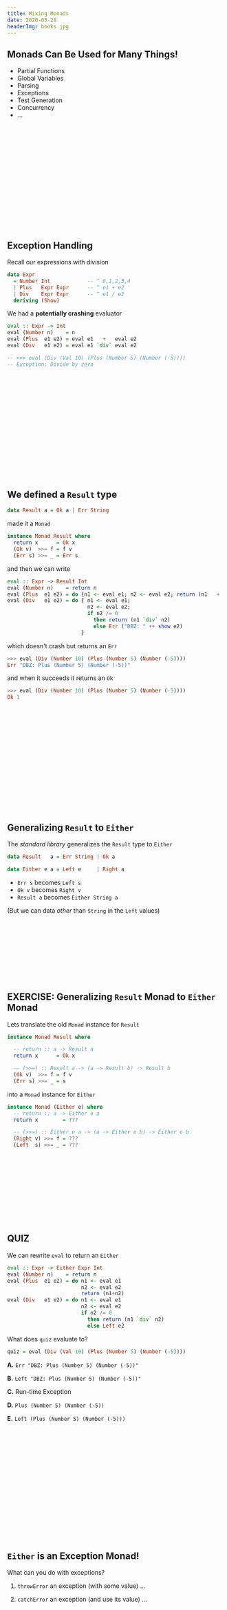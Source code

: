 ```yaml
---
title: Mixing Monads
date: 2020-05-28
headerImg: books.jpg
--- 
```


## Monads Can Be Used for Many Things!

* Partial Functions
* Global Variables
* Parsing
* Exceptions
* Test Generation
* Concurrency 
* ... 

<br>
<br>
<br>
<br>
<br>
<br>
<br>
<br>
<br>
<br>
<br>
<br>
<br>
<br>

## Exception Handling 

Recall our expressions with division

```haskell
data Expr
  = Number Int            -- ^ 0,1,2,3,4
  | Plus   Expr Expr      -- ^ e1 + e2
  | Div    Expr Expr      -- ^ e1 / e2
  deriving (Show)
```

We had a **potentially crashing** evaluator

```haskell
eval :: Expr -> Int
eval (Number n)    = n
eval (Plus  e1 e2) = eval e1   +   eval e2
eval (Div   e1 e2) = eval e1 `div` eval e2

-- >>> eval (Div (Val 10) (Plus (Number 5) (Number (-5))))
-- Exception: Divide by zero
```

<br>
<br>
<br>
<br>
<br>
<br>
<br>
<br>
<br>
<br>
<br>
<br>
<br>
<br>

## We defined a `Result` type

```haskell
data Result a = Ok a | Err String
```

made it a `Monad` 

```haskell
instance Monad Result where
  return x      = Ok x
  (Ok v)  >>= f = f v
  (Err s) >>= _ = Err s
```

and then we can write

```haskell
eval :: Expr -> Result Int
eval (Number n)    = return n
eval (Plus  e1 e2) = do {n1 <- eval e1; n2 <- eval e2; return (n1   +   n2) } 
eval (Div   e1 e2) = do { n1 <- eval e1; 
                          n2 <- eval e2; 
                          if n2 /= 0 
                            then return (n1 `div` n2) 
                            else Err ("DBZ: " ++ show e2)
                        }
```

which doesn't crash but returns an `Err`

```haskell
>>> eval (Div (Number 10) (Plus (Number 5) (Number (-5))))
Err "DBZ: Plus (Number 5) (Number (-5))"
```

and when it succeeds it returns an `Ok`

```haskell
>>> eval (Div (Number 10) (Plus (Number 5) (Number (-5))))
Ok 1
```

<br>
<br>
<br>
<br>
<br>
<br>
<br>
<br>
<br>
<br>
<br>
<br>
<br>
<br>

## Generalizing `Result` to `Either`

The *standard library* generalizes the `Result` type to `Either` 

```haskell
data Result   a = Err String | Ok a 

data Either e a = Left e     | Right a
```

* `Err s`    becomes `Left s`
* `Ok v`     becomes `Right v`
* `Result a` becomes `Either String a`

(But we can data _other_ than `String` in the `Left` values)



<br>
<br>
<br>
<br>
<br>
<br>
<br>
<br>

## EXERCISE: Generalizing `Result` Monad to `Either` Monad

Lets translate the old `Monad` instance for `Result`

```haskell
instance Monad Result where

  -- return :: a -> Result a
  return x      = Ok x

  -- (>>=) :: Result a -> (a -> Result b) -> Result b
  (Ok v)  >>= f = f v
  (Err s) >>= _ = s
```

into a `Monad` instance for `Either`

```haskell
instance Monad (Either e) where
  -- return :: a -> Either e a
  return x        = ???

  -- (>>=) :: Either e a -> (a -> Either e b) -> Either e b
  (Right v) >>= f = ???  
  (Left  s) >>= _ = ??? 
```

<br>
<br>
<br>
<br>
<br>
<br>
<br>
<br>
<br>

## QUIZ


We can rewrite `eval` to return an `Either` 

```haskell
eval :: Expr -> Either Expr Int
eval (Number n)    = return n
eval (Plus  e1 e2) = do n1 <- eval e1 
                        n2 <- eval e2
                        return (n1+n2)
eval (Div   e1 e2) = do n1 <- eval e1 
                        n2 <- eval e2
                        if n2 /= 0 
                          then return (n1 `div` n2) 
                          else Left e2
```

What does `quiz` evaluate to?

```haskell
quiz = eval (Div (Val 10) (Plus (Number 5) (Number (-5))))
```

**A.** `Err "DBZ: Plus (Number 5) (Number (-5))"`

**B.** `Left "DBZ: Plus (Number 5) (Number (-5))"`

**C.** Run-time Exception 

**D.** `Plus (Number 5) (Number (-5))`

**E.** `Left (Plus (Number 5) (Number (-5)))`


<br>
<br>
<br>
<br>
<br>
<br>
<br>
<br>
<br>
<br>
<br>
<br>
<br>
<br>
<br>

## `Either` is an **Exception** Monad! 

What can you do with exceptions?

1. `throwError` an exception (with some value) ... 

2. `catchError` an exception (and use its value) ...

<br>
<br>
<br>
<br>
<br>
<br>
<br>
<br>
<br>
<br>
<br>
<br>
<br>
<br>
<br>

## 1. `throw`ing an Exception

We can simply define 

```haskell
throw :: e -> Either e a
throw exn = Left exn
``` 

and now _voila_

```haskell
eval :: Expr -> Either Expr Int
eval (Number n)    = return n
eval (Plus  e1 e2) = do n1 <- eval e1 
                        n2 <- eval e2
                        return (n1 + n2)
eval (Div   e1 e2) = do n1 <- eval e1 
                        n2 <- eval e2
                        if n2 /= 0 
                          then return (n1 `div` n2) 
                          else throw e2
```

*Exactly* the same evaluator 

- Result is a `Left` ==> an *exception* came all the way to the top.

- `Either` monad ensures the "exception" shoots to the top! 

```haskell
>>> eval (Div (Numer 10) (Plus (Number 5) (Number (-5))))
Left (Minus (Number 5) (Number 5))
```

No further evaluation happens after a `throw` because ???

<br>
<br>
<br>
<br>
<br>
<br>
<br>
<br>
<br>
<br>
<br>
<br>
<br>
<br>

## `catch`ing an exception

How to _catch_ an exception?

Lets change our `Expr` type to 

```haskell
data Expr
  = Number  Int            -- ^ 0,1,2,3,4
  | Plus    Expr Expr      -- ^ e1 + e2
  | Try     Expr Int       
  deriving (Show)
```

Informally, `try e n` evaluates to `e` but 

- if `e` is undefined due to *divide-by-zero* 

- then evaluate to `n`

```haskell
eval :: Expr -> Either Expr Int
eval (Number n)    = return n
eval (Plus  e1 e2) = do n1 <- eval e1 
                        n2 <- eval e2
                        return (n1+n2)
eval (Div   e1 e2) = do n1 <- eval e1 
                        n2 <- eval e2
                        if n2 /= 0 
                          then return (n1 `div` n2) 
                          else throw e2
eval (Try e n)     = catch (eval e) (\_ -> return n)
```

## QUIZ 

What should the _type_ of `catch` be?

**A.** `Either e a -> (a -> Either e b) -> Either e b`

**B.** `Either e a -> (e -> Either e b) -> Either e b`

**C.** `Either e a -> (e -> Either e a) -> Either e a`

**D.** `Either e a -> Either e a -> Either e a`

**E.** `Either e a -> Either e b -> Either e b`


<br>
<br>
<br>
<br>
<br>
<br>
<br>
<br>
<br>
<br>
<br>
<br>
<br>

## Implementing `catch`

Lets implement the `catch` function!

```haskell
catch :: Either e a -> (e -> Either e a) -> Either e a
catch (Left  e) handler = ???
catch (Right a) handler = ???
```


<br>
<br>
<br>
<br>
<br>
<br>
<br>
<br>
<br>

## QUIZ

```haskell
catch :: Either e a -> (e -> Either e a) -> Either e a
catch (Left  e) handle  = ???
catch (Right a) handler = ???

eval :: Expr -> Either Expr Int
eval (Number n)    = return n
eval (Plus  e1 e2) = do n1 <- eval e1 
                        n2 <- eval e2
                        return (n1+n2)
eval (Div   e1 e2) = do n1 <- eval e1 
                        n2 <- eval e2
                        if n2 /= 0 
                          then return (n1 `div` n2) 
                          else throw e2
eval (Try e n)     = catch (eval e) (\_ -> return n)

e1  = Div (Number 10) (Plus (Number 5) (Number (-5)))
e1' = Try e1 7

quiz = eval (Try e1 7)
```

What does `quiz` evaluate to?

**A.** `Right 7`

**B.** `Left 7`

**C.** `Right 0`

**D.** `Left 0`

**E.** `Left (Plus (Number 5) (Number (-5)))`

<br>
<br>
<br>
<br>
<br>
<br>
<br>
<br>
<br>
<br>
<br>

## `Either` is an **Exception** Monad! 

1. `throw` an exception (with some value) ... 

2. `catch` an exception (and use its value) ...

```haskell
throw :: e -> Either e a
throw e = Left e

catch :: Either e a -> (e -> Either e a) -> Either e a
catch (Left  e) handle = handle e
catch (Right e) _      = Right  e
```

<br>
<br>
<br>
<br>
<br>
<br>
<br>
<br>
<br>
<br>
<br>
<br>
<br>

## Monads Can Be Used for Many Things!

* Partial Functions
* Global State 
* Parsing
* Exceptions
* Test Generation
* Concurrency 
* ... 

... but what if I want *Exceptions* **and** *Global State* ?

<br>
<br>
<br>
<br>
<br>
<br>
<br>
<br>
<br>

## Mixing Monads

What if I want *Exceptions* **and** *Global State* ?

<br>
<br>
<br>
<br>
<br>
<br>
<br>
<br>

## Profiling with the ST Monad

Lets implement a *profiling* monad that counts the number of operations

```haskell
-- A State-Transformer with a "global" `Int` counter 
type Profile a = State Int a
```

We can write a `runProfile` that 

- executes the transformer from `0`
- and renders the result

```haskell
runProfile :: (Show a) => Profile a -> String 
runProfile st = showValCount (runState st 0)

showValCount :: (Show v, Show c) => (v, c) -> String
showValCount (val, count) = "value: " ++ show val ++ ", count: " ++ show count
```

A function to _increment_ the counter

```haskell
count :: Profile ()
count = do
  n <- get
  put (n+1)
```

## A Profiling Evaluator

We can use `count` to write a *profiling* evaluator 

```haskell
evalProf :: Expr -> Profile Int 
evalProf = eval 
  where
    eval (Number n)    = return n
    eval (Plus  e1 e2) = do n1 <- eval e1 
                            n2 <- eval e2
                            count
                            return (n1+n2)
    eval (Div   e1 e2) = do n1 <- eval e1 
                            n2 <- eval e2
                            count
                            return (n1 `div` n2) 
```

And now, as there are *two* operations, we get

```haskell
>>> e1
Div (Number 10) (Plus (Number 5) (Number 5))

>>> runProfile (evalProf e1)
"value: 1, count: 2"
``` 

<br>
<br>
<br>
<br>
<br>
<br>
<br>
<br>
<br>
<br>
<br>
<br>

## But what about Divide-by-Zero?

Bad things happen...


```haskell
>>> e2
Div (Number 10) (Plus (Number 5) (Number (-5)))

>>> runProfile (evalProf e2)
*** Exception: divide by zero
"value: 
``` 

**Problem:** How to get _global state_ AND _exception handling_ ?

<br>
<br>
<br>
<br>
<br>
<br>
<br>
<br>
<br>
<br>
<br>
<br>
<br>
<br>
<br>

## Mixing Monads with Transformers

* Step 1: **Specifying**   Monads with Extra Features

* Step 2: **Implementing** Monads with Extra Features 



```haskell

-------------------------------------------------------------------------------
-- | 6. SPECIFYING Monads with Extra Features --------------------------------- 
-------------------------------------------------------------------------------

{- | `(MonadState s m)` means `m` is ANY "State-Transformer" monad over state `s`

      * Supports `>>=` and `return`    

      * Supports `get :: m s`, `put :: s -> m ()` 

 -}

-- Refactor `count` specification to USE `MonadState Int` ------------------------ 

count :: (MonadState Int m) => m ()
-- count = do
--   n <- get
--   put (n+1)


{- | `MonadError e m` means `m` is ANY "Exception" monad where the exception has type `e`

      * Supports `>>=` and `return`    

      * Supports `throwError :: e -> m a `, `catchError :: m a -> (e -> m a) -> m a`

  -} 

-- Refactor `tryCatch` specification to USE `MonadState Int` ------------------- 

tryCatch :: (MonadError Expr m) => m a -> a -> m a  
-- tryCatch m def = catchError m (\_ -> return def)

-- | Refactor `eval` specification to a monad `m` that implements BOTH of 
-- `MonadState Int` AND `MonadError Expr`

evalMix :: (MonadState Int m, MonadError Expr m) => Expr -> m Int 
evalMix = eval 
  where 
    eval (Number n)    = return n
    eval (Plus  e1 e2) = do n1 <- eval e1 
                            n2 <- eval e2
                            count
                            return (n1 + n2)
    eval (Div   e1 e2) = do n1 <- eval e1 
                            n2 <- eval e2
                            count
                            if (n2 /= 0) 
                              then return (n1 `div` n2) 
                              else throwError e2
    eval (Try e n)     = tryCatch (eval e) n

-- >>> evalMix e1 

-- >>> evalMix e2

-------------------------------------------------------------------------------
-- GHC: "Sure, but WHAT is this MAGIC MONAD that implements BOTH features?"
-------------------------------------------------------------------------------

-------------------------------------------------------------------------------
-- | 7. IMPLEMENTING Monads with Extra Features -------------------------------
-------------------------------------------------------------------------------

{- | `Identity a`  is a BASIC monad with NO features

      data Identity a = Id a

      instance Monad Identity where
        return a     = Id a
        (Id a) >>= f = f a

     `StateT s m` takes a monad `m` and TRANSFORMS it into a NEW monad m' with

      - whatever `m` implements
      - PLUS adds State-transformer capabilities (MonadState s m')

     `ExceptT e m` takes a monad `m` and TRANSFORMS it into a NEW monad m' with 

      - whatever `m` implements
      - PLUS adds Exception-handling capabilities (MonadError e m')

 -}

-- The following implements "State-transformer over `Int` states"
type Prof = StateT Int Identity 

-- We can go back and give `evalProf` the type

--   evalProf :: Expr -> Prof Int


-- The following implements "Exception-handling over `Expr` exceptions"
type Exn = ExceptT Expr Identity 

-- We can go back and give `evalThrowCatch` the type

--   evalThrowCatch :: Expr -> Exn Int

-- TRANSFORMERS COMPOSE! We can "layer" the transformers to get BOTH powers! 

-- The following implements a "State-transformer-over Int" AND "Exception-handling-over-`Expr`-Expressions"

type ProfExn a = StateT Int Exn a       -- StateT ( ExceptT ( Identity ) )


runProfExn :: (Show a) => ProfExn a -> String
runProfExn st = case (runIdentity (runExceptT (runStateT st 0))) of
  Right vc -> showValCount vc
  e        -> show e


-- >>> runProfExn (evalMix e1) 
-- "value: 1, count: 2"
--
-- >>> runProfExn (evalMix e2) 
-- "Left (Plus (Number 5) (Number (-5)))"
--

type ExnProf a = ExceptT Expr Prof a    -- ExceptT (StateT (Identity))

runExnProf :: (Show a) => ExnProf a -> String
runExnProf m = case (runIdentity (runStateT (runExceptT m) 0)) of
                 (Right v, c) -> showValCount (v, c)
                 (Left e, c)  -> show e ++ " after " ++ show c ++ " operations"


-- >>> runExnProf (evalMix e1) 
-- "value: 1, count: 2"
--

-- >>> runExnProf (evalMix e2) 
-- "Plus (Number 5) (Number (-5)) after 2 operations"
--
```




















